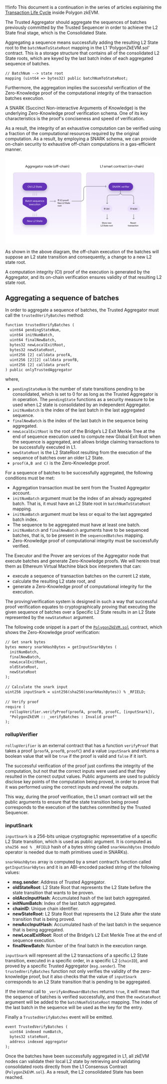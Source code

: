 
!!!info
    This document is a continuation in the series of articles explaining the [Transaction Life Cycle](submit-transaction.md) inside Polygon zkEVM.

The Trusted Aggregator should aggregate the sequences of batches previously committed by the Trusted Sequencer in order to achieve the L2 State final stage, which is the Consolidated State.

Aggregating a sequence means successfully adding the resulting L2 State root to the `batchNumToStateRoot` mapping in the L1 'PolygonZkEVM.sol' contract. This is a storage structure that contains all of the consolidated L2 State roots, which are keyed by the last batch index of each aggregated sequence of batches.

```
// BatchNum --> state root
mapping (uint64 => bytes32) public batchNumToStateRoot;
```

Furthermore, the aggregation implies the successful verification of the Zero-Knowledge proof of the computational integrity of the transaction batches execution.

A SNARK (Succinct Non-interactive Arguments of Knowledge) is the underlying Zero-Knowledge proof verification schema. One of its key characteristics is the proof's conciseness and speed of verification.

As a result, the integrity of an exhaustive computation can be verified using a fraction of the computational resources required by the original computation. As a result, by employing a SNARK schema, we can provide on-chain security to exhaustive off-chain computations in a gas-efficient manner.

![Off-chain L2 state transition with on-chain security inheritance](../../../../img/zkEVM/05l2-off-chain-on-chain-trans.png)

As shown in the above diagram, the off-chain execution of the batches will suppose an L2 state transition and consequently, a change to a new L2 state root.

A computation integrity (CI) proof of the execution is generated by the Aggregator, and its on-chain verification ensures validity of that resulting L2 state root.

## Aggregating a sequence of batches

In order to aggregate a sequence of batches, the Trusted Aggregator must call the `trustedVerifyBatches` method:

```
function trustedVerifyBatches (
  uint64 pendingStateNum,
  uint64 initNumBatch,
  uint64 finalNewBatch,
  bytes32 newLocalExitRoot,
  bytes32 newStateRoot,
  uint256 [2] calldata proofA,
  uint256 [2][2] calldata proofB,
  uint256 [2] calldata proofC
) public onlyTrustedAggregator
```

​where,

- `pendingStateNum` is the number of state transitions pending to be consolidated, which is set to 0 for as long as the Trusted Aggregator is in operation. The `pendingState` functions as a security measure to be used when L2 state is consolidated by an independent Aggregator.
- `initNumBatch` is the index of the last batch in the last aggregated sequence.
- `finalNewBatch` is the index of the last batch in the sequence being aggregated.
- `newLocalExitRoot` is the root of the Bridge’s L2 Exit Merkle Tree at the end of sequence execution used to compute new Global Exit Root when the sequence is aggregated, and allows bridge claiming transactions to be successfully executed in L1.
- `newStateRoot` is the L2 StateRoot resulting from the execution of the sequence of batches over an older L2 State.
- `proof(A,B and C)` is the Zero-Knowledge proof.

For a sequence of batches to be successfully aggregated, the following conditions must be met:

- Aggregation transaction must be sent from the Trusted Aggregator account.
- `initNumBatch` argument must be the index of an already aggregated batch. That is, it must have an L2 State root in `batchNumToStateRoot` mapping.
- `initNumBatch` argument must be less or equal to the last aggregated batch index.
- The sequence to be aggregated must have at least one batch.
- `initNumBatch` and `finalNewBatch` arguments have to be sequenced batches, that is, to be present in the `sequencedBatches` mapping.
- Zero-Knowledge proof of computational integrity must be successfully verified.

The Executor and the Prover are services of the Aggregator node that execute batches and generate Zero-Knowledge proofs. We will herein treat them as Ethereum Virtual Machine black box interpreters that can:

- execute a sequence of transaction batches on the current L2 state,
- calculate the resulting L2 state root, and
- generate a Zero-Knowledge proof of computational integrity for the execution.

The proving/verification system is designed in such a way that successful proof verification equates to cryptographically proving that executing the given sequence of batches over a Specific L2 State results in an L2 State represented by the `newStateRoot` argument.

The following code snippet is a part of the [`PolygonZkEVM.sol`](https://github.com/0xPolygonHermez/zkevm-contracts/blob/main/contracts/PolygonZkEVM.sol) contract, which shows the Zero-Knowledge proof verification:

```
// Get snark bytes
bytes memory snarkHashBytes = getInputSnarkBytes (
  initNumBatch,
  finalNewBatch,
  newLocalExitRoot,
  oldStateRoot,
  newStateRoot
);

// Calculate the snark input
uint256 inputSnark = uint256(sha256(snarkHashBytes)) % _RFIELD;

// Verify proof
require (
  rollupVerifier.verifyProof(proofA, proofB, proofC, [inputSnark]),
  "PolygonZkEVM :: _verifyBatches : Invalid proof"
);
```

### rollupVerifier

`rollupVerifier` is an external contract that has a function `verifyProof` that takes a proof (`proofA`, `proofB`, `proofC`) and a value `inputSnark` and returns a boolean value that will be `true` if the proof is valid and `false` if it isn’t.

The successful verification of the proof just confirms the integrity of the computation, but not that the correct inputs were used and that they resulted in the correct output values. Public arguments are used to publicly disclose key points of the computation being proved, in order to prove that it was performed using the correct inputs and reveal the outputs.

This way, during the proof verification, the L1 smart contract will set the public arguments to ensure that the state transition being proved corresponds to the execution of the batches committed by the Trusted Sequencer.

### inputSnark

`inputSnark` is a 256-bits unique cryptographic representative of a specific L2 State transition, which is used as public argument. It is computed as `sha256 mod % _RFIELD` hash of a bytes string called `snarkHashBytes` (modulo operator is needed due to math primitives used in SNARKs).

`snarkHashBytes` array is computed by a smart contract’s function called `getInputSnarkBytes` and it is an ABI-encoded packed string of the following values:

- **msg.sender**: Address of Trusted Aggregator.
- **oldStateRoot**: L2 State Root that represents the L2 State before the state transition
that wants to be proven.
- **oldAccInputHash**: Accumulated hash of the last batch aggregated.
- **initNumBatch**: Index of the last batch aggregated.
- **chainID**: Unique chain identifier.
- **newStateRoot**: L2 State Root that represents the L2 State after the state transition
that is being proved.
- **newAccInputHash**: Accumulated hash of the last batch in the sequence that is
being aggregated.
- **newLocalExitRoot**: Root of the Bridge’s L2 Exit Merkle Tree at the end of
sequence execution.
- **finalNewBatch**: Number of the final batch in the execution range.

`inputSnark` will represent all the L2 transactions of a specific L2 State transition, executed in a specific order, in a specific L2 (`chainID`), and proved by a specific Trusted Aggregator (`msg.sender`). The `trustedVerifyBatches` function not only verifies the validity of the zero-knowledge proof, but it also checks that the value of `inputSnark` corresponds to an L2 State transition that is pending to be aggregated.

If the internal call to `_verifyAndRewardBatches` returns `true`, it will mean that the sequence of batches is verified successfully, and then the `newStateRoot` argument will be added to the `batchNumToStateRoot` mapping. The index of the last batch in the sequence will be used as the key for the entry.

Finally a `TrustedVerifyBatches` event will be emitted.

```
event TrustedVerifyBatches (
  uint64 indexed numBatch,
  bytes32 stateRoot,
  address indexed aggregator
);
```

Once the batches have been successfully aggregated in L1, all zkEVM nodes can validate their local L2 state by retrieving and validating consolidated roots directly from the L1 Consensus Contract (`PolygonZkEVM.sol`). As a result, the L2 consolidated State has been reached.
